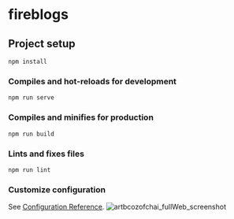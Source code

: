 # fireblogs

## Project setup
```
npm install
```

### Compiles and hot-reloads for development
```
npm run serve
```

### Compiles and minifies for production
```
npm run build
```

### Lints and fixes files
```
npm run lint
```

### Customize configuration
See [Configuration Reference](https://cli.vuejs.org/config/).
![artbcozofchai_fullWeb_screenshot](https://user-images.githubusercontent.com/53928160/126796619-f6b2cb13-c86b-477f-9460-6e3ab6fd2d68.png)

